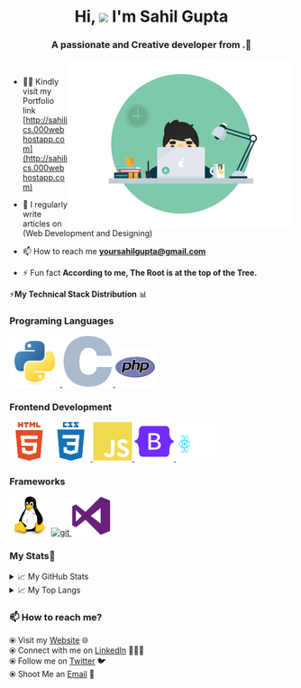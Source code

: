 <h1 align="center">Hi, <img src="https://media.giphy.com/media/hvRJCLFzcasrR4ia7z/giphy.gif" width="32px"> I'm Sahil Gupta</h1>
<h3 align="center">
  A passionate and Creative developer from <a href="https://en.wikipedia.org/wiki/India"></a>  .🎯
</h3>

<img align="right" alt="GIF" src="66833e07d6fb9eb5d724e47d0c814285.gif" width="400" height="300" />

<br>

- 👨‍💻 Kindly visit my Portfolio link [http://sahilics.000webhostapp.com](http://sahilics.000webhostapp.com)

- 📝 I regularly write articles on (Web Development and Designing)

- 📫 How to reach me **yoursahilgupta@gmail.com**

- ⚡ Fun fact **According to me, The Root is at the top of the Tree.**

:zap:**My Technical Stack Distribution** 📊

### Programing Languages

<p float="left">
  <a href="https://python.org/" target="_blank" >
    <img src="https://github.com/devicons/devicon/blob/master/icons/python/python-original.svg"  height="90" width="90" />
  </a>
  <a href="https://www.cprogramming.com/" target="_blank"> <img src="https://github.com/devicons/devicon/blob/master/icons/c/c-original.svg" alt="c" width="90" height="90"/> </a>  
  <a href="https://www.php.net" target="_blank"> <img src="https://github.com/devicons/devicon/blob/master/icons/php/php-original.svg" alt="php" width="70" height="70"/> </a> 
  

 </p>

 
 ### Frontend Development
 
 
  <p float="left>
  
  <a href="https://www.w3schools.com/html/" target="_blank"> <img src="https://github.com/devicons/devicon/blob/master/icons/html5/html5-plain-wordmark.svg" alt="css3" width="70" height="70"/> </a>
    <a href="https://www.w3schools.com/css/" target="_blank"> <img src="https://github.com/devicons/devicon/blob/master/icons/css3/css3-plain-wordmark.svg" alt="css3" width="70" height="70"/> </a>
 <a href="https://www.w3schools.com/javascript/" target="_blank"> <img src="https://github.com/devicons/devicon/blob/master/icons/javascript/javascript-plain.svg" alt="css3" width="70" height="70"/> </a>
  <a href="https://getbootstrap.com" target="_blank"> 
  <img src="https://github.com/devicons/devicon/blob/master/icons/bootstrap/bootstrap-plain.svg" alt="bootstrap" width="70" height="70"/> </a>
  <a href="https://reactnative.dev/" target="_blank"> <img src="react.gif" alt="css3" width="70" height="70"/> </a>
    </p>
   
  ### Frameworks
  
 <p float="left>
  
  <a href="https://www.linux.org/" target="_blank"> <img src="https://github.com/devicons/devicon/blob/master/icons/linux/linux-original.svg" alt="linux" width="70" height="70"/>
  </a>
  <a href="https://git-scm.com/" target="_blank"> <img src="https://www.vectorlogo.zone/logos/git-scm/git-scm-icon.svg" alt="git" width="70" height="70"/> </a>
  <a href="https://git-scm.com/" target="_blank"> <img src="https://github.com/devicons/devicon/blob/master/icons/visualstudio/visualstudio-plain.svg" alt="git" width="70" height="70"/> </a>
  
  </p>

### My Stats🚩

 <details>
<summary>📈 My GitHub Stats</summary>

<p><img align="left" src="https://github-readme-stats.vercel.app/api/top-langs?username=sahilempire&show_icons=true&locale=en&layout=compact" alt="sahilempire" /></p>


</details>

<details>
<summary>📈 My Top Langs</summary>

<p>&nbsp;<img align="center" src="https://github-readme-stats.vercel.app/api?username=sahilempire&show_icons=true&locale=en" alt="sahilempire" /></p>


</details>

### 📫 How to reach me? 

  ⦿ Visit my [Website](http://sahilics.000webhostapp.com) 🌐 <br>
  ⦿ Connect with me on [LinkedIn](https://www.linkedin.com/in/sahilempire/) 👨🏻‍💻 <br>
  ⦿ Follow me on [Twitter](https://twitter.com/hisahilgupta) 🐦 <br>
  ⦿ Shoot Me an [Email](mailto:yoursahilgupta@gmail.com) 💌 <br>

